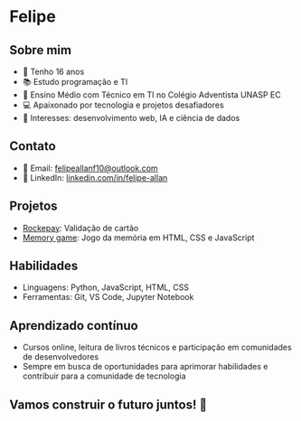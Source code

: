 <!--
**Felipeallanf10/felipeallanf10** is a ✨ _special_ ✨ repository because its `README.md` (this file) appears on your GitHub profile.

Here are some ideas to get you started:

- 🔭 I’m currently working on ...
- 🌱 I’m currently learning ...
- 👯 I’m looking to collaborate on ...
- 🤔 I’m looking for help with ...
- 💬 Ask me about ...
- 📫 How to reach me: ...
- 😄 Pronouns: ...
- ⚡ Fun fact: ...
-->
# Felipe

## Sobre mim
- 👋 Tenho 16 anos
- 📚 Estudo programação e TI
- 🏫 Ensino Médio com Técnico em TI no Colégio Adventista UNASP EC
- 💻 Apaixonado por tecnologia e projetos desafiadores
- 🌟 Interesses: desenvolvimento web, IA e ciência de dados

## Contato
- 📧 Email: felipeallanf10@outlook.com
- 🔗 LinkedIn: [linkedin.com/in/felipe-allan](https://www.linkedin.com/in/felipe-allan-b61554264)

## Projetos
- [Rockepay](https://explorer-lab-sooty.vercel.app): Validação de cartão
- [Memory game](https://memory-game-zeta-three.vercel.app): Jogo da memória em HTML, CSS e JavaScript

## Habilidades
- Linguagens: Python, JavaScript, HTML, CSS
- Ferramentas: Git, VS Code, Jupyter Notebook

## Aprendizado contínuo
- Cursos online, leitura de livros técnicos e participação em comunidades de desenvolvedores
- Sempre em busca de oportunidades para aprimorar habilidades e contribuir para a comunidade de tecnologia

## Vamos construir o futuro juntos! 🚀
